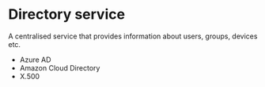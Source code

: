 # Directory service

A centralised service that provides information about users, groups, devices etc.

* Azure AD
* Amazon Cloud Directory
* X.500
